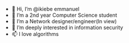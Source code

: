 - 👋 Hi, I’m @ikiebe emmanuel
- 👀 I’m a 2nd year Computer Science student
- 🌱 I’m a Network designer/engineer(In view)
- 💞️ I’m deeply interested in information security
- 📫 I love algorithms

<!---
ikiebe/ikiebe is a ✨ special ✨ repository because its `README.md` (this file) appears on your GitHub profile.
You can click the Preview link to take a look at your changes.
--->
